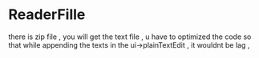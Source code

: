 # ReaderFille

there is zip file , you will get the text file , u have to optimized the code so that while appending the texts in the ui->plainTextEdit , it wouldnt be lag , 

